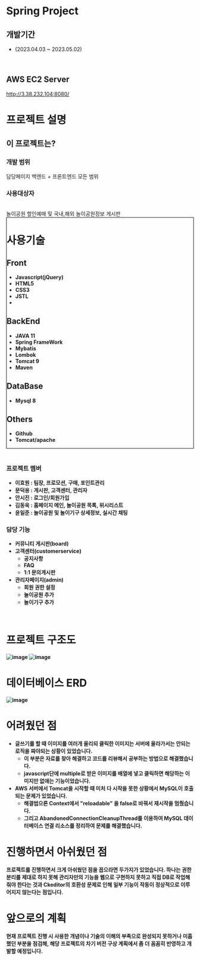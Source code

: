 # Spring Project

## 개발기간
  - (2023.04.03 ~ 2023.05.02)
<br>

## AWS EC2 Server
http://3.38.232.104:8080/

# 프로젝트 설명
## 이 프로젝트는?
  ### 개발 범위
  담당페이지 백엔드 + 프론트엔드 모든 범위
<br>
  ### 사용대상자
  <br>
  놀이공원 할인예매 및 국내,해외 놀이공원정보 게시판

<br/>
<div style = "border:1px solid black">

# 사용기술

  ## Front
  - <b>Javascript(jQuery)</b>
  - <b>HTML5<b/>
  - <b>CSS3<b/>
  - <b>JSTL</b>
  - <AJAX>
  
  
  ## BackEnd
  - <b>JAVA 11</b>
  - <b>Spring FrameWork<b/>
  - <b>Mybatis</b>
  - <b>Lombok<b/>
  - <b>Tomcat 9</b>
  - <b>Maven</b>
  
  ## DataBase
  - <b>Mysql 8</b>

  ## Others
  - <b>Github</b>
  - <b>Tomcat/apache<b/>
</div>
<br/>

### 프로젝트 멤버
- 이효원 : 팀장, 프로모션, 구매, 포인트관리
- <b>문덕용</b> : 게시판, 고객센터, 관리자
- 안시진 : 로그인/회원가입
- 김동욱 : 홈페이지 메인, 놀이공원 목록, 위시리스트
- 윤일준 : 놀이공원 및 놀이기구 상세정보, 실시간 채팅

### 담당 기능
- 커뮤니티 게시판(board)
- 고객센터(customerservice)
  - 공지사항
  - FAQ
  - 1:1 문의게시판
- 관리자페이지(admin)
  - 회원 권한 설정
  - 놀이공원 추가
  - 놀이기구 추가
<br/>


# 프로젝트 구조도
![image](https://github.com/Crescent117/SpringProject/assets/127200596/b1f1c98a-8c93-4c96-af0c-32260933470a)
![image](https://github.com/Crescent117/SpringProject/assets/127200596/7c9881f8-bd3a-4b68-b160-5d17a0609c47)

# 데이터베이스 ERD
![image](https://github.com/Crescent117/SpringProject/assets/127200596/b96312b5-521d-4b52-9849-3800ec89627c)

# 어려웠던 점
- 글쓰기를 할 때 이미지를 여러개 올리되 클릭한 이미지는 서버에 올라가서는 안되는 로직을 짜야되는 상황이 있었습니다.
  - 이 부분은 자료를 찾아 해결하고 코드를 리뷰해서 공부하는 방법으로 해결했습니다.
  - javascript단에 multiple로 받은 이미지를 배열에 넣고 클릭하면 해당하는 이미지만 없애는 기능이었습니다.
- AWS 서버에서 Tomcat을 시작할 때 미처 다 시작을 못한 상황에서 MySQL이 호출되는 문제가 있었습니다.
  - 해결법으론 Context에서 "reloadable" 을 false로 바꿔서 재시작을 멈췄습니다.
  - 그리고 AbandonedConnectionCleanupThread를 이용하여 MySQL 데이터베이스 연결 리소스를 정리하여 문제를 해결했습니다.

# 진행하면서 아쉬웠던 점
프로젝트를 진행하면서 크게 아쉬웠던 점을 꼽으라면 두가지가 있었습니다. 하나는 권한 분리를 제대로 하지 못해 관리자만의 기능을 웹으로 구현하지 못하고 직접 DB로 작업해줘야 한다는 것과
Ckeditor의 호환성 문제로 인해 일부 기능이 작동이 정상적으로 이루어지지 않는다는 점입니다.

# 앞으로의 계획
현재 프로젝트 진행 시 사용한 개념이나 기술의 이해의 부족으로 완성되지 못하거나 미흡했던 부분을 점검해, 해당 프로젝트의 차기 버전 구상 계획에서 좀 더 꼼꼼히 반영하고 개발할 예정입니다.




